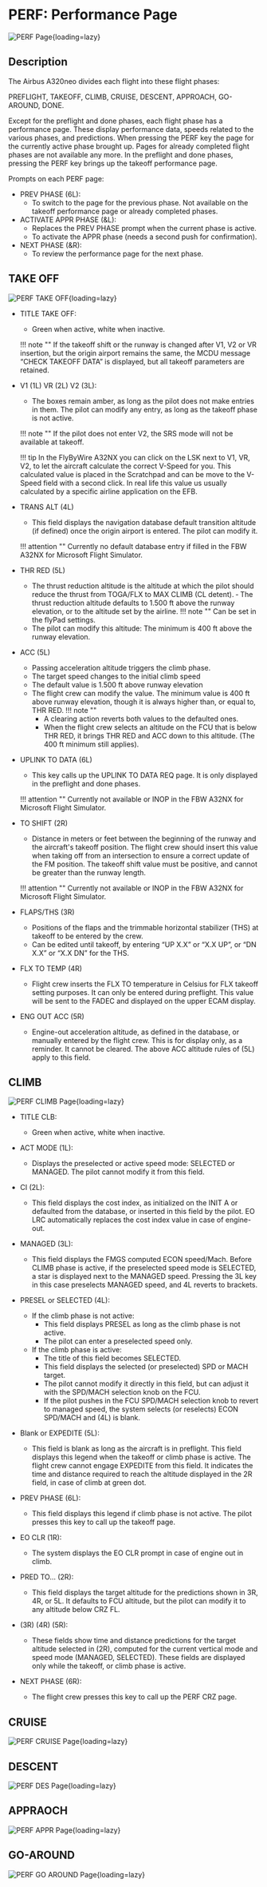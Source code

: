 # PERF: Performance Page

![PERF Page](../../assets/a32nx-briefing/mcdu/perf-page.jpg "PERF Page"){loading=lazy}

## Description

The Airbus A320neo divides each flight into these flight phases:

PREFLIGHT, TAKEOFF, CLIMB, CRUISE, DESCENT, APPROACH, GO-AROUND, DONE.

Except for the preflight and done phases, each flight phase has a performance page. These display performance data, speeds related to the various phases, and predictions. When pressing the PERF key the page for the currently active phase brought up. Pages for already completed flight phases are not available any more. In the preflight and done phases, pressing the PERF key brings up the takeoff performance page.

Prompts on each PERF page:

- PREV PHASE (6L):
    - To switch to the page for the previous phase. Not available on the takeoff performance page or already completed phases.
- ACTIVATE APPR PHASE (&L):
    - Replaces the PREV PHASE prompt when the current phase is active.
    - To activate the APPR phase (needs a second push for confirmation).
- NEXT PHASE (&R):
    - To review the performance page for the next phase.

## TAKE OFF

![PERF TAKE OFF](../../assets/a32nx-briefing/mcdu/perf-takeoff-page.png "PERF TAKE OFF"){loading=lazy}

- TITLE TAKE OFF:
    - Green when active, white when inactive.

    !!! note ""
         If the takeoff shift or the runway is changed after V1, V2 or VR insertion, but the origin airport remains the same, the MCDU message “CHECK TAKEOFF DATA” is displayed, but all takeoff parameters are retained.

- V1 (1L) VR (2L) V2 (3L):
    - The boxes remain amber, as long as the pilot does not make entries in them. The pilot can modify any entry, as long as the takeoff phase is not active.

    !!! note ""
        If the pilot does not enter V2, the SRS mode will not be available at takeoff.

    !!! tip
        In the FlyByWire A32NX you can click on the LSK next to V1, VR, V2, to let the aircraft calculate the correct V-Speed for you. This calculated value is placed in the Scratchpad and can be move to the V-Speed field with a second click.
        In real life this value us usually calculated by a specific airline application on the EFB.

- TRANS ALT (4L)
    - This field displays the navigation database default transition altitude (if defined) once the origin airport is entered. The pilot can modify it.

    !!! attention ""
        Currently no default database entry if filled in the FBW A32NX for Microsoft Flight Simulator.

- THR RED (5L)
    - The thrust reduction altitude is the altitude at which the pilot should reduce the thrust from TOGA/FLX to MAX CLIMB (CL detent).
    ‐ The thrust reduction altitude defaults to 1.500 ft above the runway elevation, or to the altitude set by the airline.
    !!! note ""
        Can be set in the flyPad settings.
    - The pilot can modify this altitude: The minimum is 400 ft above the runway elevation.

- ACC (5L)
    - Passing acceleration altitude triggers the climb phase.
    - The target speed changes to the initial climb speed
    - The default value is 1.500 ft above runway elevation
    - The flight crew can modify the value. The minimum value is 400 ft above runway elevation, though it is always higher than, or equal to, THR RED.
    !!! note ""
        - A clearing action reverts both values to the defaulted ones.
        - When the flight crew selects an altitude on the FCU that is below THR RED, it brings THR RED and ACC down to this altitude. (The 400 ft minimum still applies).

- UPLINK TO DATA (6L)
    - This key calls up the UPLINK TO DATA REQ page. It is only displayed in the preflight and done phases.

    !!! attention ""
        Currently not available or INOP in the FBW A32NX for Microsoft Flight Simulator.

- TO SHIFT (2R)
    - Distance in meters or feet between the beginning of the runway and the aircraft's takeoff position. The flight crew should insert this value when taking off from an intersection to ensure a correct update of the FM position. The takeoff shift value must be positive, and cannot be greater than the runway length.

    !!! attention ""
        Currently not available or INOP in the FBW A32NX for Microsoft Flight Simulator.

- FLAPS/THS (3R)
    - Positions of the flaps and the trimmable horizontal stabilizer (THS) at takeoff to be entered by the crew.
    - Can be edited until takeoff, by entering “UP X.X” or “X.X UP”, or “DN X.X” or “X.X DN” for the THS.

- FLX TO TEMP (4R)
    - Flight crew inserts the FLX TO temperature in Celsius for FLX takeoff setting purposes. It can only be entered during preflight. This value will be sent to the FADEC and displayed on the upper ECAM display.

- ENG OUT ACC (5R)
    - Engine-out acceleration altitude, as defined in the database, or manually entered by the flight crew. This is for display only, as a reminder. It cannot be cleared. The above ACC altitude rules of (5L) apply to this field.

## CLIMB

![PERF CLIMB Page](../../assets/a32nx-briefing/mcdu/perf-climb-page.png "PERF CLIMB Page"){loading=lazy}

- TITLE CLB:
    - Green when active, white when inactive.

- ACT MODE (1L):
    - Displays the preselected or active speed mode: SELECTED or MANAGED. The pilot cannot modify it from this field.

- CI (2L):
    - This field displays the cost index, as initialized on the INIT A or defaulted from the database, or inserted in this field by the pilot. EO LRC automatically replaces the cost index value in case of engine-out.

- MANAGED (3L):
    - This field displays the FMGS computed ECON speed/Mach. Before CLIMB phase is active, if the preselected speed mode is SELECTED, a star is displayed next to the MANAGED speed. Pressing the 3L key in this    case preselects MANAGED speed, and 4L reverts to brackets.

- PRESEL or SELECTED (4L):
    - If the climb phase is not active:
        - This field displays PRESEL as long as the climb phase is not active.
        - The pilot can enter a preselected speed only.
    - If the climb phase is active:
        - The title of this field becomes SELECTED.
        - This field displays the selected (or preselected) SPD or MACH target.
        - The pilot cannot modify it directly in this field, but can adjust it with the SPD/MACH selection knob on the FCU.
        - If the pilot pushes in the FCU SPD/MACH selection knob to revert to managed speed, the system selects (or reselects) ECON SPD/MACH and (4L) is blank.

- Blank or EXPEDITE (5L):
    - This field is blank as long as the aircraft is in preflight. This field displays this legend when the takeoff or climb phase is active. The flight crew cannot engage EXPEDITE from this field. It indicates the time and distance required to reach the altitude displayed in the 2R field, in case of climb at green dot.

- PREV PHASE (6L):
    - This field displays this legend if climb phase is not active. The pilot presses this key to call up the takeoff page.

- EO CLR (1R):
    - The system displays the EO CLR prompt in case of engine out in climb.

- PRED TO... (2R):
    - This field displays the target altitude for the predictions shown in 3R, 4R, or 5L. It defaults to FCU altitude, but the pilot can modify it to any altitude below   CRZ FL.

- (3R) (4R) (5R):
    - These fields show time and distance predictions for the target altitude selected in (2R), computed for the current vertical mode and speed mode (MANAGED, SELECTED). These fields are displayed only while the takeoff, or climb phase is active.

- NEXT PHASE (6R):
    - The flight crew presses this key to call up the PERF CRZ page.

## CRUISE

![PERF CRUISE Page](../../assets/a32nx-briefing/mcdu/perf-cruise-page.png "PERF CRUISE Page"){loading=lazy}

## DESCENT

![PERF DES Page](../../assets/a32nx-briefing/mcdu/perf-des-page.png "PERF DES Page"){loading=lazy}

## APPRAOCH

![PERF APPR Page](../../assets/a32nx-briefing/mcdu/perf-appr-page.png "PERF APPR Page"){loading=lazy}

## GO-AROUND

![PERF GO AROUND Page](../../assets/a32nx-briefing/mcdu/perf-goaround-page.png "PERF GO AROUND Page"){loading=lazy}
